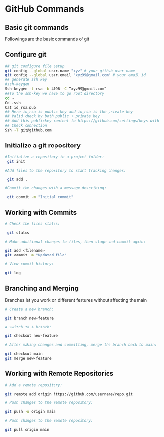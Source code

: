 # GitHub Commands


## Basic git commands

Followings are the basic commands of git

## Configure git

```bash
## git configure file setup 
git config --global user.name "xyz" # your github user name
git config --global user.email "xyz99@gmail.com" # your email id
## generate ssh key
#ssh-keygen
Ssh-keygen -t rsa -b 4096 -C “xyz99@gmail.com”
##To the ssh-key we have to go root directory
cd ~
Cd .ssh
Cat id_rsa.pub
## Here id_rsa is public key and id_rsa is the private key
## Valid check by both public + private key
## Add this publickey content to https://github.com/settings/keys with a name
## Check connection
Ssh -T git@github.com

```
## Initialize a git repository


```bash
#Initialize a repository in a project folder:
 git init

```


```bash
#Add files to the repository to start tracking changes:

 git add .

```

```bash
#Commit the changes with a message describing:

 git commit -m "Initial commit"

```

## Working with Commits

```bash
# Check the files status:

 git status

``` 

```bash
# Make additional changes to files, then stage and commit again:

git add <filename>
git commit -m "Updated file"

``` 

```bash
# View commit history:

git log

``` 

## Branching and Merging




Branches let you work on different features without affecting the main

```bash
# Create a new branch:

git branch new-feature

``` 

```bash
# Switch to a branch:

git checkout new-feature

``` 

```bash
# After making changes and committing, merge the branch back to main:

git checkout main
git merge new-feature

``` 
## Working with Remote Repositories

```bash
# Add a remote repository:

git remote add origin https://github.com/username/repo.git

``` 


```bash
# Push changes to the remote repository:

git push -u origin main

``` 
```bash
# Push changes to the remote repository:

git pull origin main

``` 


